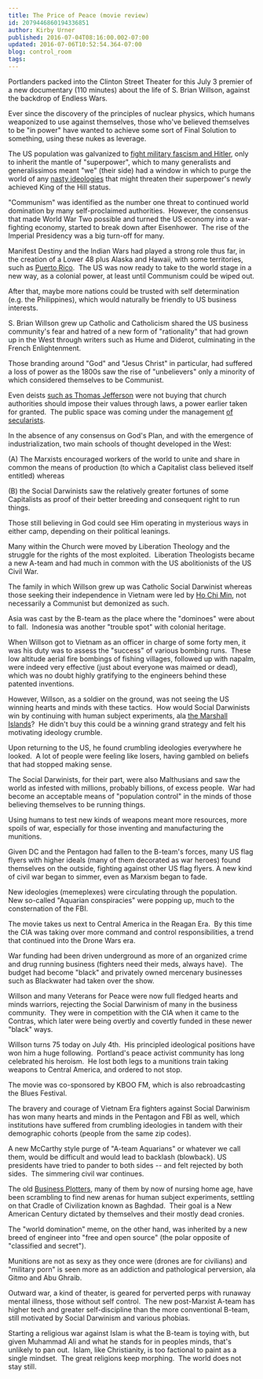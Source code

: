 ```yaml
---
title: The Price of Peace (movie review)
id: 2079446860194336851
author: Kirby Urner
published: 2016-07-04T08:16:00.002-07:00
updated: 2016-07-06T10:52:54.364-07:00
blog: control_room
tags: 
---
```


[](https://www.flickr.com/photos/kirbyurner/27979159992/in/dateposted-public/)

Portlanders packed into the Clinton Street Theater for this July 3 premier of a new documentary (110 minutes) about the life of S. Brian Willson, against the backdrop of Endless Wars.

Ever since the discovery of the principles of nuclear physics, which humans weaponized to use against themselves, those who've believed themselves to be "in power" have wanted to achieve some sort of Final Solution to something, using these nukes as leverage.

The US population was galvanized to [fight military fascism and Hitler](http://controlroom.blogspot.com/2016/06/war-planning.html), only to inherit the mantle of "superpower", which to many generalists and generalissimos meant "we" (their side) had a window in which to purge the world of any [nasty ideologies](http://controlroom.blogspot.com/2016/06/songs-from-north-movie-review.html) that might threaten their superpower's newly achieved King of the Hill status.

"Communism" was identified as the number one threat to continued world domination by many self-proclaimed authorities.  However, the consensus that made World War Two possible and turned the US economy into a war-fighting economy, started to break down after Eisenhower.  The rise of the Imperial Presidency was a big turn-off for many. 

Manifest Destiny and the Indian Wars had played a strong role thus far, in the creation of a Lower 48 plus Alaska and Hawaii, with some territories, such as [Puerto Rico](http://mybizmo.blogspot.com/2016/07/meanwhile-in-puerto-rico.html).  The US was now ready to take to the world stage in a new way, as a colonial power, at least until Communism could be wiped out.

After that, maybe more nations could be trusted with self determination (e.g. the Philippines), which would naturally be friendly to US business interests.

S. Brian Willson grew up Catholic and Catholicism shared the US business community's fear and hatred of a new form of "rationality" that had grown up in the West through writers such as Hume and Diderot, culminating in the French Enlightenment.

Those branding around "God" and "Jesus Christ" in particular, had suffered a loss of power as the 1800s saw the rise of "unbelievers" only a minority of which considered themselves to be Communist.

Even deists [such as Thomas Jefferson](https://youtu.be/QcrYefMB3qM) were not buying that church authorities should impose their values through laws, a power earlier taken for granted.  The public space was coming under the management [of secularists](http://mybizmo.blogspot.com/2016/06/love-is-verb-movie-review.html).

In the absence of any consensus on God's Plan, and with the emergence of industrialization, two main schools of thought developed in the West:

(A) The Marxists encouraged workers of the world to unite and share in common the means of production (to which a Capitalist class believed itself entitled) whereas

(B) the Social Darwinists saw the relatively greater fortunes of some Capitalists as proof of their better breeding and consequent right to run things.

Those still believing in God could see Him operating in mysterious ways in either camp, depending on their political leanings.

Many within the Church were moved by Liberation Theology and the struggle for the rights of the most exploited.  Liberation Theologists became a new A-team and had much in common with the US abolitionists of the US Civil War.

The family in which Willson grew up was Catholic Social Darwinist whereas those seeking their independence in Vietnam were led by [Ho Chi Min](https://youtu.be/IHv3nQovuik), not necessarily a Communist but demonized as such.

Asia was cast by the B-team as the place where the "dominoes" were about to fall.  Indonesia was another "trouble spot" with colonial heritage.

When Willson got to Vietnam as an officer in charge of some forty men, it was his duty was to assess the "success" of various bombing runs.  These low altitude aerial fire bombings of fishing villages, followed up with napalm, were indeed very effective (just about everyone was maimed or dead), which was no doubt highly gratifying to the engineers behind these patented inventions.

However, Willson, as a soldier on the ground, was not seeing the US winning hearts and minds with these tactics.  How would Social Darwinists win by continuing with human subject experiments, ala [the Marshall Islands](http://worldgame.blogspot.com/2016/06/golden-rule.html)?  He didn't buy this could be a winning grand strategy and felt his motivating ideology crumble.

Upon returning to the US, he found crumbling ideologies everywhere he looked.  A lot of people were feeling like losers, having gambled on beliefs that had stopped making sense.

The Social Darwinists, for their part, were also Malthusians and saw the world as infested with millions, probably billions, of excess people.  War had become an acceptable means of "population control" in the minds of those believing themselves to be running things.

Using humans to test new kinds of weapons meant more resources, more spoils of war, especially for those inventing and manufacturing the munitions.

Given DC and the Pentagon had fallen to the B-team's forces, many US flag flyers with higher ideals (many of them decorated as war heroes) found themselves on the outside, fighting against other US flag flyers. A new kind of civil war began to simmer, even as Marxism began to fade.

New ideologies (memeplexes) were circulating through the population.  New so-called "Aquarian conspiracies" were popping up, much to the consternation of the FBI.

The movie takes us next to Central America in the Reagan Era.  By this time the CIA was taking over more command and control responsibilities, a trend that continued into the Drone Wars era.

War funding had been driven underground as more of an organized crime and drug running business (fighters need their meds, always have).  The budget had become "black" and privately owned mercenary businesses such as Blackwater had taken over the show.

Willson and many Veterans for Peace were now full fledged hearts and minds warriors, rejecting the Social Darwinism of many in the business community.  They were in competition with the CIA when it came to the Contras, which later were being overtly and covertly funded in these newer "black" ways.

Willson turns 75 today on July 4th.  His principled ideological positions have won him a huge following.  Portland's peace activist community has long celebrated his heroism.  He lost both legs to a munitions train taking weapons to Central America, and ordered to not stop.

The movie was co-sponsored by KBOO FM, which is also rebroadcasting the Blues Festival.

The bravery and courage of Vietnam Era fighters against Social Darwinism has won many hearts and minds in the Pentagon and FBI as well, which institutions have suffered from crumbling ideologies in tandem with their demographic cohorts (people from the same zip codes).

A new McCarthy style purge of "A-team Aquarians" or whatever we call them, would be difficult and would lead to backlash (blowback). US presidents have tried to pander to both sides -- and felt rejected by both sides.  The simmering civil war continues.

The old [Business Plotters](http://www.huppi.com/kangaroo/Coup.htm), many of them by now of nursing home age, have been scrambling to find new arenas for human subject experiments, settling on that Cradle of Civilization known as Baghdad.  Their goal is a New American Century dictated by themselves and their mostly dead cronies.

The "world domination" meme, on the other hand, was inherited by a new breed of engineer into "free and open source" (the polar opposite of "classified and secret").

Munitions are not as sexy as they once were (drones are for civilians) and "military porn" is seen more as an addiction and pathological perversion, ala Gitmo and Abu Ghraib.

Outward war, a kind of theater, is geared for perverted perps with runaway mental illness, those without self control.  The new post-Marxist A-team has higher tech and greater self-discipline than the more conventional B-team, still motivated by Social Darwinism and various phobias.

Starting a religious war against Islam is what the B-team is toying with, but given Muhammad Ali and what he stands for in peoples minds, that's unlikely to pan out.  Islam, like Christianity, is too factional to paint as a single mindset.  The great religions keep morphing.  The world does not stay still.